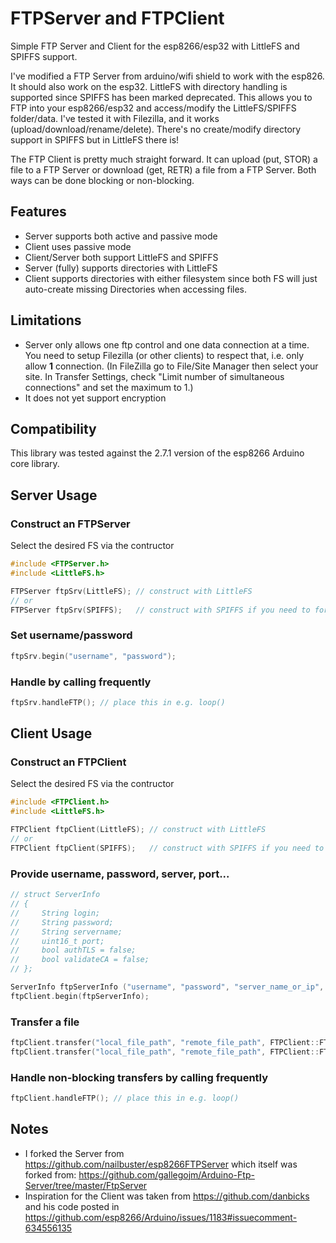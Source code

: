 # FTPServer and FTPClient
Simple FTP Server and Client for the esp8266/esp32 with LittleFS and SPIFFS support.

I've modified a FTP Server from arduino/wifi shield to work with the esp826. It should also work on the esp32. LittleFS with directory handling is supported since SPIFFS has been marked deprecated.
This allows you to FTP into your esp8266/esp32 and access/modify the LittleFS/SPIFFS folder/data.
I've tested it with Filezilla, and it works (upload/download/rename/delete). There's no create/modify directory support in SPIFFS but in LittleFS there is!

The FTP Client is pretty much straight forward. It can upload (put, STOR) a file to a FTP Server or download (get, RETR) a file from a FTP Server. Both ways can be done blocking or non-blocking.

## Features
* Server supports both active and passive mode
* Client uses passive mode
* Client/Server both support LittleFS and SPIFFS
* Server (fully) supports directories with LittleFS
* Client supports directories with either filesystem 
  since both FS will just auto-create missing Directories
  when accessing files.

## Limitations
* Server only allows one ftp control and one data connection at a time. You need to setup Filezilla (or other clients) to respect that, i.e. only allow **1** connection. (In FileZilla go to File/Site Manager then select your site. In Transfer Settings, check "Limit number of simultaneous connections" and set the maximum to 1.)
* It does not yet support encryption

## Compatibility
This library was tested against the 2.7.1 version of the esp8266 Arduino core library.

## Server Usage

### Construct an FTPServer
Select the desired FS via the contructor 
```cpp
#include <FTPServer.h>
#include <LittleFS.h>

FTPServer ftpSrv(LittleFS); // construct with LittleFS
// or
FTPServer ftpSrv(SPIFFS);   // construct with SPIFFS if you need to for backward compatibility
```

### Set username/password
```cpp
ftpSrv.begin("username", "password");
```

### Handle by calling frequently
```cpp
ftpSrv.handleFTP(); // place this in e.g. loop()
```

## Client Usage

### Construct an FTPClient
Select the desired FS via the contructor 
```cpp
#include <FTPClient.h>
#include <LittleFS.h>

FTPClient ftpClient(LittleFS); // construct with LittleFS
// or
FTPClient ftpClient(SPIFFS);   // construct with SPIFFS if you need to for backward compatibility
```

### Provide username, password, server, port...
```cpp
// struct ServerInfo
// {
//     String login;
//     String password;
//     String servername;
//     uint16_t port;
//     bool authTLS = false;
//     bool validateCA = false;
// };

ServerInfo ftpServerInfo ("username", "password", "server_name_or_ip", 21);
ftpClient.begin(ftpServerInfo);
```

### Transfer a file
```cpp
ftpClient.transfer("local_file_path", "remote_file_path", FTPClient::FTP_GET);  // get a file blocking
ftpClient.transfer("local_file_path", "remote_file_path", FTPClient::FTP_PUT_NONBLOCKING);  // put a file non-blocking
```
### Handle non-blocking transfers by calling frequently
```cpp
ftpClient.handleFTP(); // place this in e.g. loop()
```

## Notes
* I forked the Server from https://github.com/nailbuster/esp8266FTPServer which itself was forked from: https://github.com/gallegojm/Arduino-Ftp-Server/tree/master/FtpServer
* Inspiration for the Client was taken from https://github.com/danbicks and his code posted in https://github.com/esp8266/Arduino/issues/1183#issuecomment-634556135
